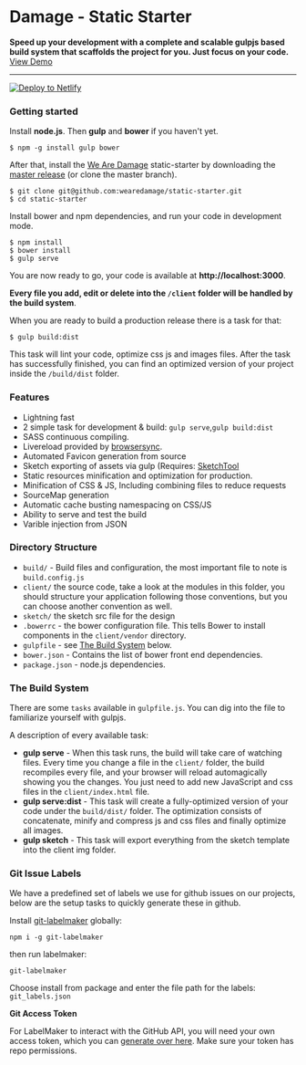 # Damage - Static Starter

**Speed up your development with a complete and scalable gulpjs based build system that scaffolds the project for you. Just focus on your code.**
[View Demo](http://static-starter.netlify.com/)
***

[![Deploy to Netlify](https://www.netlify.com/img/deploy/button.svg)](https://app.netlify.com/start/deploy?repository=https://github.com/wearedamage/static-starter)

### Getting started

Install **node.js**. Then **gulp** and **bower** if you haven't yet.

    $ npm -g install gulp bower

After that, install the [We Are Damage](https://wearedamage.com) static-starter by downloading the [master release](https://github.com/wearedamage/static-starter/archive/master.zip) (or clone the master branch).

    $ git clone git@github.com:wearedamage/static-starter.git
    $ cd static-starter

Install bower and npm dependencies, and run your code in development mode.

    $ npm install
    $ bower install
    $ gulp serve

You are now ready to go, your code is available at **http://localhost:3000**.

**Every file you add, edit or delete into the `/client` folder will be handled by the build system**.

When you are ready to build a production release there is a task for that:

    $ gulp build:dist

This task will lint your code, optimize css js and images files. After the task has successfully finished, you can find an optimized version of your project inside the  `/build/dist` folder.

### Features

* Lightning fast
* 2 simple task for development & build: `gulp serve`,`gulp build:dist`
* SASS continuous compiling.
* Livereload provided by [browsersync](http://www.browsersync.io/).
* Automated Favicon generation from source
* Sketch exporting of assets via gulp (Requires: [SketchTool](https://www.sketchapp.com/tool/)
* Static resources minification and optimization for production.
* Minification of CSS & JS, Including combining files to reduce requests
* SourceMap generation
* Automatic cache busting namespacing on CSS/JS
* Ability to serve and test the build
* Varible injection from JSON

### Directory Structure

* `build/` - Build files and configuration, the most important file to note is `build.config.js`
* `client/` the source code, take a look at the modules in this folder, you should structure your application following those conventions, but you can choose another convention as well.
* `sketch/` the sketch src file for the design
* `.bowerrc` - the bower configuration file. This tells Bower to install components in the `client/vendor` directory.
* `gulpfile` - see [The Build System](#thebuildsystem) below.
* `bower.json` - Contains the list of bower front end dependencies.
* `package.json` - node.js dependencies.

### <a name="thebuildsystem"></a>The Build System

There are some `tasks` available in `gulpfile.js`. You can dig into the file to familiarize yourself with gulpjs.

A description of every available task:

* **gulp serve** - When this task runs, the build will take care of watching files. Every time you change a file in the `client/` folder, the build recompiles every file, and your browser will reload automagically showing you the changes.
You just need to add new JavaScript and css files in the `client/index.html` file.
* **gulp serve:dist** - This task will create a fully-optimized version of your code under the `build/dist/` folder. The optimization consists of concatenate, minify and compress js and css files and finally optimize all images.
* **gulp sketch** - This task will export everything from the sketch template into the client img folder. 

### Git Issue Labels
We have a predefined set of labels we use for github issues on our projects, below are the setup tasks to quickly generate these in github.

Install [git-labelmaker](https://github.com/himynameisdave/git-labelmaker) globally:

    npm i -g git-labelmaker

then run labelmaker:

    git-labelmaker

Choose install from package and enter the file path for the labels: `git_labels.json`

**Git Access Token**

For LabelMaker to interact with the GitHub API, you will need your own access token, which you can [generate over here](https://github.com/settings/tokens). Make sure your token has repo permissions.
